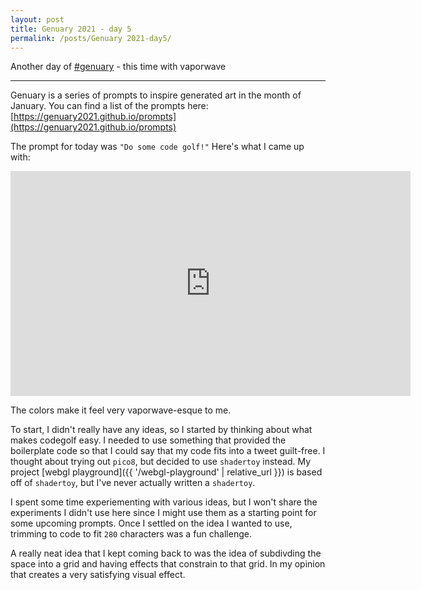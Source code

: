```yaml
---
layout: post
title: Genuary 2021 - day 5
permalink: /posts/Genuary 2021-day5/
---
```


Another day of [#genuary](https://genuary2021.github.io) - this time with vaporwave

---

Genuary is a series of prompts to inspire generated art in the month of January.
You can find a list of the prompts here:
[https://genuary2021.github.io/prompts](https://genuary2021.github.io/prompts)

The prompt for today was `"Do some code golf!"`
Here's what I came up with:

<iframe width="640" height="360" frameborder="0" src="https://www.shadertoy.com/embed/3t3yWj?gui=true&t=10&paused=true&muted=false" allowfullscreen></iframe>

The colors make it feel very vaporwave-esque to me.

To start, I didn't really have any ideas, so I started by thinking about what
makes codegolf easy. I needed to use something that provided the boilerplate
code so that I could say that my code fits into a tweet guilt-free. I thought
about trying out `pico8`, but decided to use `shadertoy` instead. My project
[webgl playground]({{ '/webgl-playground' | relative_url }}) is based off of
`shadertoy`, but I've never actually written a `shadertoy`.

I spent some time experiementing with various ideas, but I won't share the
experiments I didn't use here since I might use them as a starting point for
some upcoming prompts. Once I settled on the idea I wanted to use, trimming to
code to fit `280` characters was a fun challenge.

A really neat idea that I kept coming back to was the idea of subdivding the
space into a grid and having effects that constrain to that grid. In my opinion
that creates a very satisfying visual effect.
